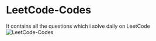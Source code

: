 # LeetCode-Codes
It contains all the questions which i solve daily on LeetCode
![LeetCode-Codes](https://socialify.git.ci/UtkarshPrajapati/LeetCode-Codes/image?description=1&font=KoHo&language=1&name=1&owner=1&stargazers=1&theme=Light)
